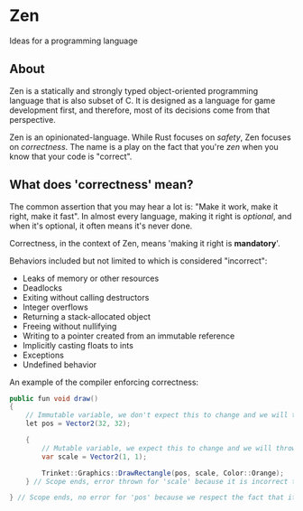 # Zen
Ideas for a programming language

## About
Zen is a statically and strongly typed object-oriented programming language that is also subset of C. It is designed as a language for game development first, and therefore, most of its decisions come from that perspective.

Zen is an opinionated-language. While Rust focuses on *safety*, Zen focuses on *correctness*. The name is a play on the fact that you're *zen* when you know that your code is "correct".

## What does 'correctness' mean?

The common assertion that you may hear a lot is: "Make it work, make it right, make it fast". In almost every language, making it right is *optional*, and when it's optional, it often means it's never done.

Correctness, in the context of Zen, means 'making it right is **mandatory**'.

Behaviors included but not limited to which is considered "incorrect":

* Leaks of memory or other resources
* Deadlocks
* Exiting without calling destructors
* Integer overflows
* Returning a stack-allocated object
* Freeing without nullifying
* Writing to a pointer created from an immutable reference
* Implicitly casting floats to ints
* Exceptions
* Undefined behavior

An example of the compiler enforcing correctness:

```cs
public fun void draw()
{
    // Immutable variable, we don't expect this to change and we will throw an error if it ever does. 
    let pos = Vector2(32, 32);

    {
        // Mutable variable, we expect this to change and we will throw an error if it doesn't.
        var scale = Vector2(1, 1);

        Trinket::Graphics::DrawRectangle(pos, scale, Color::Orange);
    } // Scope ends, error thrown for 'scale' because it is incorrect that a variable was marked as mutable, yet it was not treated as such.

} // Scope ends, no error for 'pos' because we respect the fact that it's immutable
```
